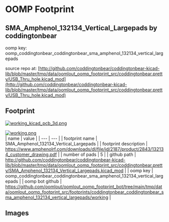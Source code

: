 # OOMP Footprint  
## SMA_Amphenol_132134_Vertical_Largepads  by coddingtonbear  
  
oomp key: oomp_coddingtonbear_coddingtonbear_sma_amphenol_132134_vertical_largepads  
  
source repo at: [http://github.com/coddingtonbear/coddingtonbear-kicad-lib/blob/master/tmp/data/oomlout_oomp_footprint_src/coddingtonbear.pretty/USB_Thru_hole.kicad_mod](http://github.com/coddingtonbear/coddingtonbear-kicad-lib/blob/master/tmp/data/oomlout_oomp_footprint_src/coddingtonbear.pretty/USB_Thru_hole.kicad_mod)  
## Footprint  
  
[![working_kicad_pcb_3d.png](working_kicad_pcb_3d_600.png)](working_kicad_pcb_3d.png)  
  
[![working.png](working_600.png)](working.png)  
| name | value | 
| --- | --- | 
| footprint name | SMA_Amphenol_132134_Vertical_Largepads | 
| footprint description | https://www.amphenolrf.com/downloads/dl/file/id/2187/product/2843/132134_customer_drawing.pdf | 
| number of pads | 5 | 
| github path | http://github.com/coddingtonbear/coddingtonbear-kicad-lib/blob/master/tmp/data/oomlout_oomp_footprint_src/coddingtonbear.pretty/SMA_Amphenol_132134_Vertical_Largepads.kicad_mod | 
| oomp key | oomp_coddingtonbear_coddingtonbear_sma_amphenol_132134_vertical_largepads | 
| oomp bot github | https://github.com/oomlout/oomlout_oomp_footprint_bot/tree/main/tmp/data/oomlout_oomp_footprint_src/footprints/coddingtonbear_coddingtonbear_sma_amphenol_132134_vertical_largepads/working | 
## Images  
